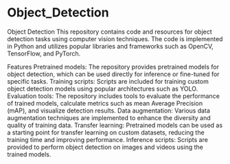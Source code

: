 # Object_Detection
Object Detection
This repository contains code and resources for object detection tasks using computer vision techniques. The code is implemented in Python and utilizes popular libraries and frameworks such as OpenCV, TensorFlow, and PyTorch.

Features
Pretrained models: The repository provides pretrained models for object detection, which can be used directly for inference or fine-tuned for specific tasks.
Training scripts: Scripts are included for training custom object detection models using popular architectures such as YOLO.
Evaluation tools: The repository includes tools to evaluate the performance of trained models, calculate metrics such as mean Average Precision (mAP), and visualize detection results.
Data augmentation: Various data augmentation techniques are implemented to enhance the diversity and quality of training data.
Transfer learning: Pretrained models can be used as a starting point for transfer learning on custom datasets, reducing the training time and improving performance.
Inference scripts: Scripts are provided to perform object detection on images and videos using the trained models.
